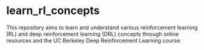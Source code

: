 # learn_rl_concepts
This repository aims to learn and understand various reinforcement learning (RL) and deep reinforcement learning (DRL) concepts through online resources and the UC Berkeley Deep Reinforcement Learning course.
